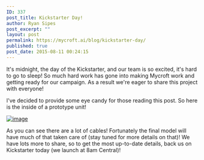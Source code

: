 ```yaml
---
ID: 337
post_title: Kickstarter Day!
author: Ryan Sipes
post_excerpt: ""
layout: post
permalink: https://mycroft.ai/blog/kickstarter-day/
published: true
post_date: 2015-08-11 00:24:15
---
```

It's midnight, the day of the Kickstarter, and our team is so excited, it's hard to go to sleep! So much hard work has gone into making Mycroft work and getting ready for our campaign. As a result we're eager to share this project with everyone!

I've decided to provide some eye candy for those reading this post. So here is the inside of a prototype unit!

<a href="https://mycroft.ai/wp-content/uploads/2015/08/wpid-wp-1439270514739.jpeg"><img class="alignnone size-full" title="wp-1439270514739" src="https://mycroft.ai/wp-content/uploads/2015/08/wpid-wp-1439270514739.jpeg" alt="image" /></a>

As you can see there are a lot of cables! Fortunately the final model will have much of that taken care of (stay tuned for more details on that)! We have lots more to share, so to get the most up-to-date details, back us on Kickstarter today (we launch at 8am Central)!